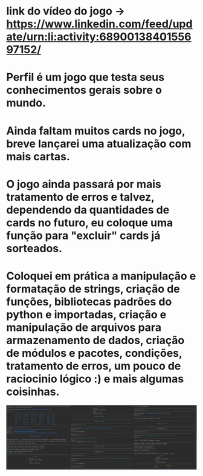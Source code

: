 # link do vídeo do jogo -> https://www.linkedin.com/feed/update/urn:li:activity:6890013840155697152/
# Perfil é um jogo que testa seus conhecimentos gerais sobre o mundo.
# Ainda faltam muitos cards no jogo, breve lançarei uma atualização com mais cartas.
# O jogo ainda passará por mais tratamento de erros e talvez, dependendo da quantidades de cards no futuro, eu coloque uma função para  "excluir" cards já sorteados.
# Coloquei em prática a manipulação e formatação de strings, criação de funções, bibliotecas padrões do python e importadas, criação e manipulação de arquivos para armazenamento de dados, criação de módulos e pacotes, condições, tratamento de erros, um pouco de raciocinio lógico :) e mais algumas coisinhas.
![Alt text](https://github.com/ViniciusMartinsf/projetoperfil/blob/main/Imagem.png)
